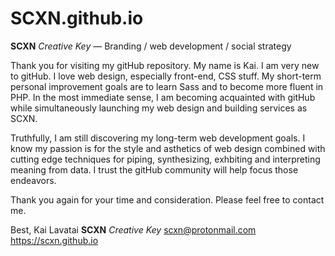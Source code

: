 # SCXN.github.io
**SCXN** *Creative Key* —
Branding / web development / social strategy

Thank you for visiting my gitHub repository.  My name is Kai.  I am very new to gitHub.  I love web design, especially front-end, CSS stuff.  My short-term personal improvement goals are to learn Sass and to become more fluent in PHP.  In the most immediate sense, I am becoming acquainted with gitHub while simultaneously launching my web design and building services as SCXN.

Truthfully, I am still discovering my long-term web development goals.  I know my passion is for the style and asthetics of web design combined with cutting edge techniques for piping, synthesizing, exhbiting and interpreting meaning from data.  I trust the gitHub community will help focus those endeavors.

Thank you again for your time and consideration.  Please feel free to contact me.

Best,
Kai Lavatai
**SCXN** *Creative Key*
scxn@protonmail.com
https://scxn.github.io
